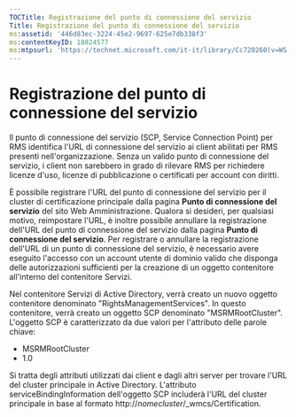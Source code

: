 ```yaml
---
TOCTitle: Registrazione del punto di connessione del servizio
Title: Registrazione del punto di connessione del servizio
ms:assetid: '446d83ec-3224-45e2-9697-625e7db338f3'
ms:contentKeyID: 18824577
ms:mtpsurl: 'https://technet.microsoft.com/it-it/library/Cc720260(v=WS.10)'
---
```


Registrazione del punto di connessione del servizio
===================================================

Il punto di connessione del servizio (SCP, Service Connection Point) per RMS identifica l'URL di connessione del servizio ai client abilitati per RMS presenti nell'organizzazione. Senza un valido punto di connessione del servizio, i client non sarebbero in grado di rilevare RMS per richiedere licenze d'uso, licenze di pubblicazione o certificati per account con diritti.

È possibile registrare l'URL del punto di connessione del servizio per il cluster di certificazione principale dalla pagina **Punto di connessione del servizio** del sito Web Amministrazione. Qualora si desideri, per qualsiasi motivo, reimpostare l'URL, è inoltre possibile annullare la registrazione dell'URL del punto di connessione del servizio dalla pagina **Punto di connessione del servizio**. Per registrare o annullare la registrazione dell'URL di un punto di connessione del servizio, è necessario avere eseguito l'accesso con un account utente di dominio valido che disponga delle autorizzazioni sufficienti per la creazione di un oggetto contenitore all'interno del contenitore Servizi.

Nel contenitore Servizi di Active Directory, verrà creato un nuovo oggetto contenitore denominato "RightsManagementServices". In questo contenitore, verrà creato un oggetto SCP denominato "MSRMRootCluster". L'oggetto SCP è caratterizzato da due valori per l'attributo delle parole chiave:

-   MSRMRootCluster
-   1.0

Si tratta degli attributi utilizzati dai client e dagli altri server per trovare l'URL del cluster principale in Active Directory. L'attributo serviceBindingInformation dell'oggetto SCP includerà l'URL del cluster principale in base al formato http://*nomecluster*/\_wmcs/Certification.
